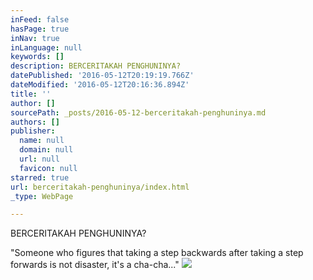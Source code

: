 ```yaml
---
inFeed: false
hasPage: true
inNav: true
inLanguage: null
keywords: []
description: BERCERITAKAH PENGHUNINYA?
datePublished: '2016-05-12T20:19:19.766Z'
dateModified: '2016-05-12T20:16:36.894Z'
title: ''
author: []
sourcePath: _posts/2016-05-12-berceritakah-penghuninya.md
authors: []
publisher:
  name: null
  domain: null
  url: null
  favicon: null
starred: true
url: berceritakah-penghuninya/index.html
_type: WebPage

---
```

BERCERITAKAH PENGHUNINYA?

"Someone who figures that taking a step backwards after taking a step forwards is not disaster, it's a cha-cha..."
![](https://the-grid-user-content.s3-us-west-2.amazonaws.com/7c9a0b55-dd44-4f70-9076-c2b1cbdc70e9.jpg)
